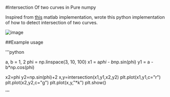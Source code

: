 #Intersection Of two curves in Pure numpy

Inspired from [this](http://uk.mathworks.com/matlabcentral/fileexchange/11837-fast-and-robust-curve-intersections) matlab implementation, wrote this python implementation of how to detect intersection of two curves.


![image](https://github.com/sukhbinder/intersection/blob/master/images/curve_intersection_python.png)


##Example usage

'''python

a, b = 1, 2
phi = np.linspace(3, 10, 100)
x1 = a*phi - b*np.sin(phi)
y1 = a - b*np.cos(phi)

x2=phi
y2=np.sin(phi)+2
x,y=intersection(x1,y1,x2,y2)
plt.plot(x1,y1,c="r")
plt.plot(x2,y2,c="g")
plt.plot(x,y,"*k")
plt.show()


'''
